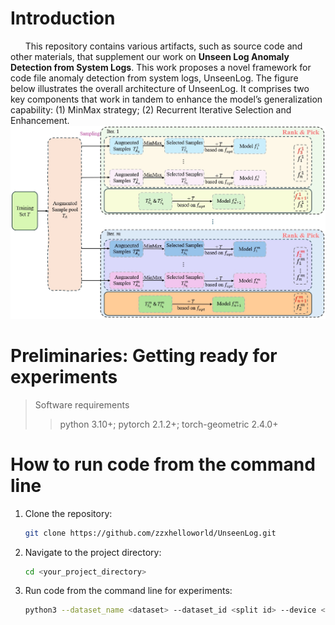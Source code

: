 # Introduction
&nbsp;&nbsp;&nbsp;&nbsp;&nbsp;&nbsp;This repository contains various artifacts, such as source code and other materials, that supplement our work on **Unseen Log Anomaly Detection from System Logs**. This work proposes a novel framework for code file anomaly detection from system logs, UnseenLog. The figure below illustrates the overall architecture of UnseenLog. It comprises two key components that work in tandem to enhance the model’s generalization capability: (1) MinMax strategy; (2) Recurrent Iterative Selection and Enhancement.
![UnseenLog framework diagram](https://github.com/zzxhelloworld/UnseenLog/blob/main/Artifact/framework.jpg)
# Preliminaries: Getting ready for experiments
>  Software requirements
>>python 3.10+; pytorch 2.1.2+; torch-geometric 2.4.0+
# How to run code from the command line
1. Clone the repository:
   ```bash
   git clone https://github.com/zzxhelloworld/UnseenLog.git
   ```
2. Navigate to the project directory:
   ```bash
   cd <your_project_directory>
   ```
3. Run code from the command line for experiments:
   ```bash
   python3 --dataset_name <dataset> --dataset_id <split id> --device <device name> --num_epochs <training epoch> --gnn_type <GNN encoder> main.py
   ```

   

